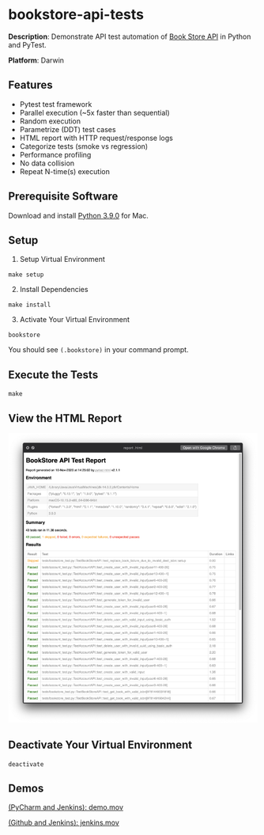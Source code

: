 # bookstore-api-tests

__Description__: Demonstrate API test automation of [Book Store API](https://demoqa.com/swagger) in Python and PyTest.

__Platform__: Darwin

## Features
 * Pytest test framework
 * Parallel execution (~5x faster than sequential)
 * Random execution
 * Parametrize (DDT) test cases
 * HTML report with HTTP request/response logs
 * Categorize tests (smoke vs regression)
 * Performance profiling
 * No data collision
 * Repeat N-time(s) execution

## Prerequisite Software

Download and install [Python 3.9.0](https://www.python.org/downloads/release/python-390/) for Mac.

## Setup

1. Setup Virtual Environment
```
make setup
```
2. Install Dependencies
```
make install
```
3. Activate Your Virtual Environment
```
bookstore
```
You should see ```(.bookstore)``` in your command prompt.

## Execute the Tests
```
make
```

## View the HTML Report
![reports/report.html](https://github.com/billychow68/bookstore-api-tests/blob/main/demo/report.png)

## Deactivate Your Virtual Environment
```
deactivate
```

## Demos
[(PyCharm and Jenkins): demo.mov](https://github.com/billychow68/bookstore-api-tests/blob/main/demo/demo.mov)

[(Github and Jenkins): jenkins.mov](https://github.com/billychow68/bookstore-api-tests/blob/main/demo/jenkins.mov)
